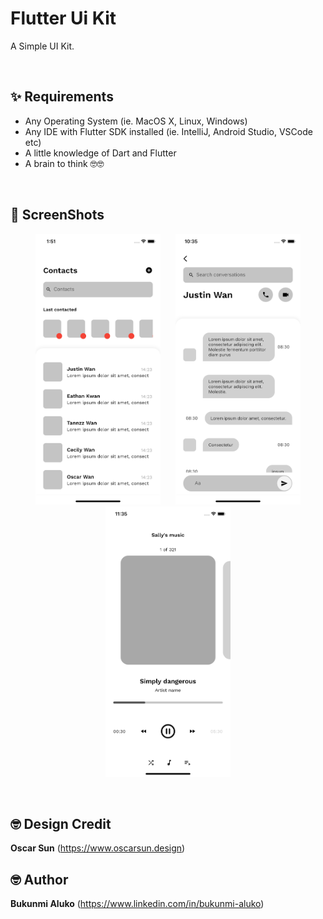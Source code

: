 # Flutter Ui Kit

A Simple UI Kit.

<br />

## ✨ Requirements

- Any Operating System (ie. MacOS X, Linux, Windows)
- Any IDE with Flutter SDK installed (ie. IntelliJ, Android Studio, VSCode etc)
- A little knowledge of Dart and Flutter
- A brain to think 🤓🤓

<br />

## 📸 ScreenShots

<p align="center">
<img src="art/screenshots/page_1.png" alt="page 1" width="200px" hspace="10"/>
<img src="art/screenshots/page_2.png" alt="page 2" width="200px" hspace="10"/>
<img src="art/screenshots/page_3.png" alt="page 3" width="200px" hspace="10"/>
 
</p>

<br />

## 🤓 Design Credit

**Oscar Sun**
(https://www.oscarsun.design)

## 🤓 Author

**Bukunmi Aluko**
(https://www.linkedin.com/in/bukunmi-aluko)
